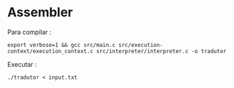 # Assembler



Para compilar :

```
export verbose=1 && gcc src/main.c src/execution-context/execution_context.c src/interpreter/interpreter.c -o tradutor
```

Executar :

```
./tradutor < input.txt
```